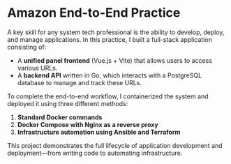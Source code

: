 # Amazon End-to-End Practice

A key skill for any system tech professional is the ability to develop, deploy, and manage applications. In this practice, I built a full-stack application consisting of:

* A **unified panel frontend** (Vue.js + Vite) that allows users to access various URLs.
* A **backend API** written in Go, which interacts with a PostgreSQL database to manage and track these URLs.

To complete the end-to-end workflow, I containerized the system and deployed it using three different methods:

1. **Standard Docker commands**
2. **Docker Compose with Nginx as a reverse proxy**
3. **Infrastructure automation using Ansible and Terraform**

This project demonstrates the full lifecycle of application development and deployment—from writing code to automating infrastructure.
